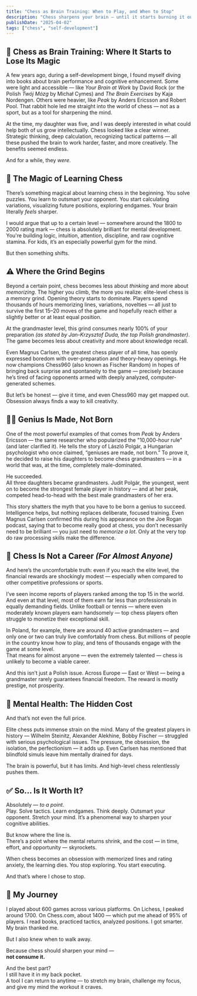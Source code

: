 ```yaml
---
title: "Chess as Brain Training: When to Play, and When to Stop"
description: "Chess sharpens your brain — until it starts burning it out. Here's how I used the game to grow, and why I chose to stop before it consumed me."
publishDate: "2025-04-02"
tags: ["chess", "self-development"]
---
```


## 🧠 Chess as Brain Training: Where It Starts to Lose Its Magic

A few years ago, during a self-development binge, I found myself diving into books about brain performance and cognitive enhancement. Some were light and accessible — like *Your Brain at Work* by David Rock (or the Polish *Twój Mózg* by Michał Cymes) and *The Brain Exercises* by Kaja Nordengen. Others were heavier, like *Peak* by Anders Ericsson and Robert Pool. That rabbit hole led me straight into the world of chess — not as a sport, but as a tool for sharpening the mind.

At the time, my daughter was five, and I was deeply interested in what could help both of us grow intellectually. Chess looked like a clear winner. Strategic thinking, deep calculation, recognizing tactical patterns — all these pushed the brain to work harder, faster, and more creatively. The benefits seemed endless.

And for a while, they *were*.

## 🧩 The Magic of Learning Chess

There’s something magical about learning chess in the beginning. You solve puzzles. You learn to outsmart your opponent. You start calculating variations, visualizing future positions, exploring endgames. Your brain literally *feels* sharper.

I would argue that up to a certain level — somewhere around the 1800 to 2000 rating mark — chess is absolutely brilliant for mental development. You're building logic, intuition, attention, discipline, and raw cognitive stamina. For kids, it’s an especially powerful gym for the mind.

But then something shifts.

## ⚠️ Where the Grind Begins

Beyond a certain point, chess becomes less about *thinking* and more about *memorizing*. The higher you climb, the more you realize: elite-level chess is a memory grind. Opening theory starts to dominate. Players spend thousands of hours memorizing lines, variations, novelties — all just to survive the first 15–20 moves of the game and hopefully reach either a slightly better or at least equal position.

At the grandmaster level, this grind consumes nearly 100% of your preparation *(as stated by Jan-Krzysztof Duda, the top Polish grandmaster)*. The game becomes less about creativity and more about knowledge recall.

Even Magnus Carlsen, the greatest chess player of all time, has openly expressed boredom with over-preparation and theory-heavy openings. He now champions Chess960 (also known as Fischer Random) in hopes of bringing back surprise and spontaneity to the game — precisely because he’s tired of facing opponents armed with deeply analyzed, computer-generated schemes.

But let’s be honest — give it time, and even Chess960 may get mapped out. Obsession always finds a way to kill creativity.

## 👨‍👧 Genius Is Made, Not Born

One of the most powerful examples of that comes from *Peak* by Anders Ericsson — the same researcher who popularized the "10,000-hour rule" (and later clarified it). He tells the story of László Polgár, a Hungarian psychologist who once claimed, “geniuses are made, not born.” To prove it, he decided to raise his daughters to become chess grandmasters — in a world that was, at the time, completely male-dominated.

He succeeded.  
All three daughters became grandmasters. Judit Polgár, the youngest, went on to become the strongest female player in history — and at her peak, competed head-to-head with the best male grandmasters of her era.

This story shatters the myth that you have to be born a genius to succeed. Intelligence helps, but nothing replaces deliberate, focused training. Even Magnus Carlsen confirmed this during his appearance on the Joe Rogan podcast, saying that to become really good at chess, you don’t necessarily need to be brilliant — you just need to *memorize a lot*. Only at the very top do raw processing skills make the difference.

## 💸 Chess Is Not a Career *(For Almost Anyone)*

And here’s the uncomfortable truth: even if you reach the elite level, the financial rewards are shockingly modest — especially when compared to other competitive professions or sports.

I’ve seen income reports of players ranked among the top 15 in the world. And even at that level, most of them earn far less than professionals in equally demanding fields. Unlike football or tennis — where even moderately known players earn handsomely — top chess players often struggle to monetize their exceptional skill.

In Poland, for example, there are around 40 active grandmasters — and only one or two can truly live comfortably from chess. But millions of people in the country know how to play, and tens of thousands engage with the game at some level.  
That means for almost anyone — even the extremely talented — chess is unlikely to become a viable career.

And this isn’t just a Polish issue. Across Europe — East or West — being a grandmaster rarely guarantees financial freedom. The reward is mostly prestige, not prosperity.

## 🤯 Mental Health: The Hidden Cost

And that’s not even the full price.

Elite chess puts immense strain on the mind. Many of the greatest players in history — Wilhelm Steinitz, Alexander Alekhine, Bobby Fischer — struggled with serious psychological issues. The pressure, the obsession, the isolation, the perfectionism — it adds up. Even Carlsen has mentioned that blindfold simuls leave him mentally drained for days.

The brain is powerful, but it has limits. And high-level chess relentlessly pushes them.

## ✅ So... Is It Worth It?

Absolutely — *to a point*.  
Play. Solve tactics. Learn endgames. Think deeply. Outsmart your opponent. Stretch your mind. It’s a phenomenal way to sharpen your cognitive abilities.

But know where the line is.  
There’s a point where the mental returns shrink, and the cost — in time, effort, and opportunity — skyrockets.

When chess becomes an obsession with memorized lines and rating anxiety, the learning dies. You stop exploring. You start executing.

And that’s where I chose to stop.

## 🏁 My Journey

I played about 600 games across various platforms. On Lichess, I peaked around 1700. On Chess.com, about 1400 — which put me ahead of 95% of players. I read books, practiced tactics, analyzed positions. I got smarter. My brain thanked me.

But I also knew when to walk away.

Because chess should sharpen your mind —  
**not consume it.**

And the best part?  
I still have it in my back pocket.  
A tool I can return to anytime — to stretch my brain, challenge my focus, and give my mind the workout it craves.


